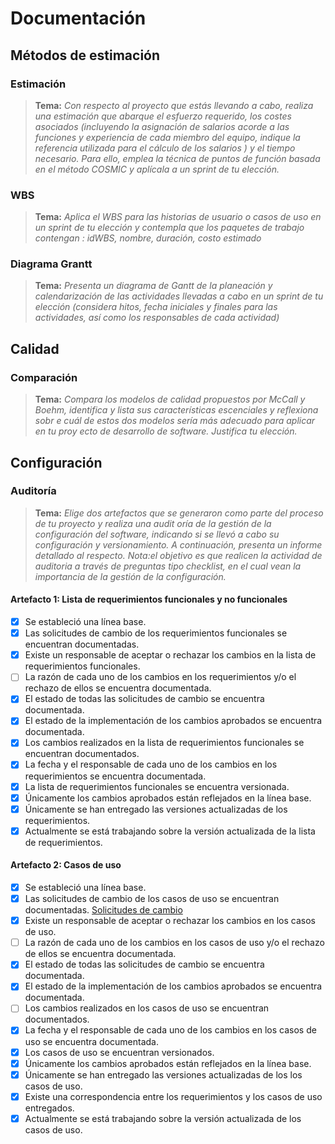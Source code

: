 # Documentación

## Métodos de estimación

### Estimación

> **Tema:** *Con respecto al proyecto que estás llevando a cabo, realiza una estimación que abarque el esfuerzo requerido, los costes asociados (incluyendo la asignación de salarios acorde a las funciones y experiencia de cada miembro del equipo, indique la referencia utilizada para el cálculo de los salarios ) y el tiempo necesario. Para ello, emplea la técnica de puntos de función basada en el método COSMIC y aplícala a un sprint de tu elección.*


### WBS

> **Tema:** *Aplica el WBS para las historias de usuario o casos de uso en un sprint de tu elección y contempla que los paquetes de trabajo contengan : idWBS, nombre, duración, costo estimado*


### Diagrama Grantt
> **Tema:** *Presenta un diagrama de Gantt de la planeación y calendarización de las actividades llevadas a cabo en un sprint de tu elección (considera hitos, fecha iniciales y finales para las actividades, así como los responsables de cada actividad)*

## Calidad

###  Comparación

> **Tema:** *Compara los modelos de calidad propuestos por McCall y Boehm, identifica y lista sus características escenciales y reflexiona sobr e cuál de estos dos modelos sería más adecuado para aplicar en tu proy ecto de desarrollo de software. Justifica tu elección.*

## Configuración

###  Auditoría

> **Tema:** *Elige dos artefactos que se generaron como parte del proceso de tu proyecto y realiza una audit oría de la gestión de la configuración del software, indicando si se llevó a cabo su configuración y versionamiento. A continuación, presenta un informe detallado al respecto. Nota:el objetivo es que realicen la actividad de auditoria a través de preguntas tipo checklist, en el cual vean la importancia de la gestión de la configuración.*

#### Artefacto 1: Lista de requerimientos funcionales y no funcionales

 - [x] Se estableció una línea base. 
 - [x] Las solicitudes de cambio de los requerimientos funcionales se encuentran documentadas.
 - [x] Existe un responsable de aceptar o rechazar los cambios en la lista de requerimientos funcionales. 
 - [ ] La razón de cada uno de los cambios en los requerimientos y/o el rechazo de ellos se encuentra documentada. 
 - [x] El estado de todas las solicitudes de cambio se encuentra documentada.
 - [x] El estado de la implementación de los cambios aprobados se encuentra documentada.
 - [x] Los cambios realizados en la lista de requerimientos funcionales se encuentran documentados. 
 - [x] La fecha y el responsable de cada uno de los cambios en los requerimientos se encuentra documentada. 
 - [x] La lista de requerimientos funcionales se encuentra versionada. 
 - [x] Únicamente los cambios aprobados están reflejados en la línea base. 
 - [x] Únicamente se han entregado las versiones actualizadas de los requerimientos. 
 - [x] Actualmente se está trabajando sobre la versión actualizada de la lista de requerimientos. 

#### Artefacto 2: Casos de uso

 - [x] Se estableció una línea base. 
 - [x] Las solicitudes de cambio de los casos de uso se encuentran documentadas.
   <a href="https://github.com/KarenCampos842/Equipo-4/pull/107">Solicitudes de cambio</a>
 - [x] Existe un responsable de aceptar o rechazar los cambios en los casos de uso. 
 - [ ] La razón de cada uno de los cambios en los casos de uso y/o el rechazo de ellos se encuentra documentada. 
 - [x] El estado de todas las solicitudes de cambio se encuentra documentada.
 - [x] El estado de la implementación de los cambios aprobados se encuentra documentada.
 - [ ] Los cambios realizados en los casos de uso se encuentran documentados. 
 - [x] La fecha y el responsable de cada uno de los cambios en los casos de uso se encuentra documentada. 
 - [x] Los casos de uso se encuentran versionados. 
 - [x] Únicamente los cambios aprobados están reflejados en la línea base. 
 - [x] Únicamente se han entregado las versiones actualizadas de los los casos de uso. 
 - [x] Existe una correspondencia entre los requerimientos y los casos de uso entregados.
 - [x] Actualmente se está trabajando sobre la versión actualizada de los casos de uso.
<!--stackedit_data:
eyJoaXN0b3J5IjpbMTkyMDY2MzMzNywxODg4NDI3MDIyLDEwNj
UwODUxOTYsLTE0NTcxODAyMywtNTEyOTQ2NDIzLDU0NTExNDM5
NywyMDA3OTY2MDQ4LDU2OTUwNzY0OSwtNTQ2NTU3Mzk5LC03Nz
QzODg2ODcsMTgwODU1NjcyNywxMTUwODk4NjAwLC0xNTE1ODA4
NTM1LC0xODc0MDIxNTQ4LDIyNzg1NTE1OF19
-->
